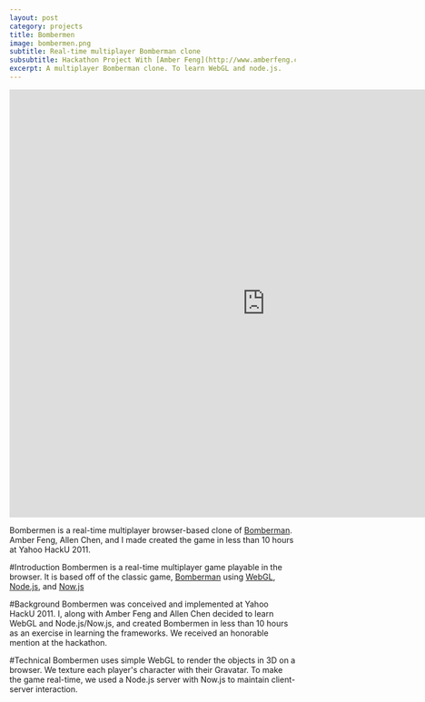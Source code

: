 ```yaml
---
layout: post
category: projects
title: Bombermen
image: bombermen.png
subtitle: Real-time multiplayer Bomberman clone
subsubtitle: Hackathon Project With [Amber Feng](http://www.amberfeng.com/) and [Allen Chen](http://allenschen.com/) (2011)
excerpt: A multiplayer Bomberman clone. To learn WebGL and node.js.
---
```

<iframe src="http://player.vimeo.com/video/30568650?loop=1&autoplay=1" width="900" height="754" frameborder="0" allowFullScreen="allowFullScreen">
</iframe> 

Bombermen is a real-time multiplayer browser-based clone of
[Bomberman](http://en.wikipedia.org/wiki/Bomberman). Amber Feng, Allen Chen, 
and I made created the game in less than 10 hours at Yahoo HackU 2011.

#Introduction
Bombermen is a real-time multiplayer game playable in the browser. It is 
based off of the classic game, 
[Bomberman](http://en.wikipedia.org/wiki/Bomberman) using 
[WebGL](http://en.wikipedia.org/wiki/WebGL), [Node.js](http://nodejs.org/), and 
[Now.js](http://nowjs.com/)

#Background
Bombermen was conceived and implemented at Yahoo HackU 2011. I, along with 
Amber Feng and Allen Chen decided to learn WebGL and Node.js/Now.js, and 
created Bombermen in less than 10 hours as an exercise in learning the 
frameworks. We received an honorable mention at the hackathon.

#Technical
Bombermen uses simple WebGL to render the objects in 3D on a browser. We 
texture each player's character with their Gravatar. To make the game 
real-time, we used a Node.js server with Now.js to maintain client-server 
interaction.
